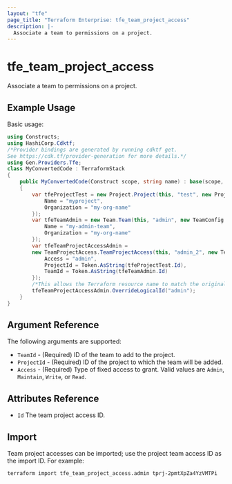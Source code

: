 ```yaml
---
layout: "tfe"
page_title: "Terraform Enterprise: tfe_team_project_access"
description: |-
  Associate a team to permissions on a project.
---
```


# tfe_team_project_access

Associate a team to permissions on a project.

## Example Usage

Basic usage:

```csharp
using Constructs;
using HashiCorp.Cdktf;
/*Provider bindings are generated by running cdktf get.
See https://cdk.tf/provider-generation for more details.*/
using Gen.Providers.Tfe;
class MyConvertedCode : TerraformStack
{
    public MyConvertedCode(Construct scope, string name) : base(scope, name)
    {
        var tfeProjectTest = new Project.Project(this, "test", new ProjectConfig {
            Name = "myproject",
            Organization = "my-org-name"
        });
        var tfeTeamAdmin = new Team.Team(this, "admin", new TeamConfig {
            Name = "my-admin-team",
            Organization = "my-org-name"
        });
        var tfeTeamProjectAccessAdmin =
        new TeamProjectAccess.TeamProjectAccess(this, "admin_2", new TeamProjectAccessConfig {
            Access = "admin",
            ProjectId = Token.AsString(tfeProjectTest.Id),
            TeamId = Token.AsString(tfeTeamAdmin.Id)
        });
        /*This allows the Terraform resource name to match the original name. You can remove the call if you don't need them to match.*/
        tfeTeamProjectAccessAdmin.OverrideLogicalId("admin");
    }
}
```

## Argument Reference

The following arguments are supported:

* `TeamId` - (Required) ID of the team to add to the project.
* `ProjectId` - (Required) ID of the project to which the team will be added.
* `Access` - (Required) Type of fixed access to grant. Valid values are `Admin`, `Maintain`, `Write`, or `Read`.

## Attributes Reference

* `Id` The team project access ID.

## Import

Team project accesses can be imported; use the project team access ID as the import ID. For
example:

```shell
terraform import tfe_team_project_access.admin tprj-2pmtXpZa4YzVMTPi
```

<!-- cache-key: cdktf-0.17.0-pre.15 input-6077af17aff449bdcfb81f649aba3c085dccfd367de7cedd899696f602bd0c83 -->